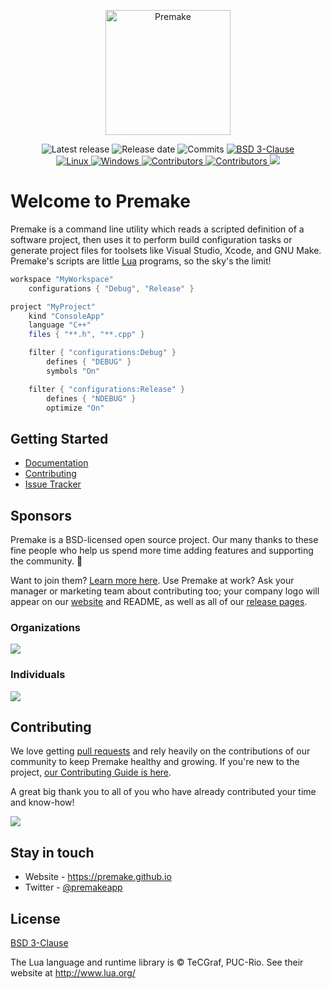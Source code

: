 <p align="center">
  <a href="https://premake.github.io/" target="blank"><img src="https://premake.github.io/img/premake-logo.png" height="200" width="200" alt="Premake" /></a>
</p>

<p align="center">
    <img src="https://img.shields.io/github/release/premake/premake-core/all.svg" alt="Latest release" />
    <img src="https://img.shields.io/github/release-date-pre/premake/premake-core.svg" alt="Release date" />
    <img src="https://img.shields.io/github/commits-since/premake/premake-core/v5.0.0-beta1.svg" alt="Commits" />
    <a href="https://opensource.org/licenses/BSD-3-Clause" target="_blank">
        <img src="https://img.shields.io/github/license/premake/premake-core" alt="BSD 3-Clause" />
    </a>
    <br/>
    <a href="https://travis-ci.org/premake/premake-core" target="_blank">
        <img src="https://img.shields.io/travis/premake/premake-core/master.svg?label=linux" alt="Linux" />
    </a>
    <a href="https://ci.appveyor.com/project/PremakeOrganization/premake-core" target="_blank">
        <img src="https://img.shields.io/appveyor/ci/PremakeOrganization/premake-core?label=windows" alt="Windows" />
    </a>
    <a href="https://github.com/premake/premake-core/graphs/contributors" target="_blank">
        <img src="https://img.shields.io/github/contributors/premake/premake-core?label=code+contributors" alt="Contributors" />
    </a>
    <a href="https://opencollective.com/premake" _target="blank">
        <img src="https://opencollective.com/premake/all/badge.svg?label=financial+contributors" alt="Contributors" />
    </a>
    <a href="https://twitter.com/premakeapp" target="_blank">
        <img src="https://img.shields.io/twitter/follow/premakeapp.svg?style=social&label=Follow">
    </a>
</p>


# Welcome to Premake

Premake is a command line utility which reads a scripted definition of a software project, then uses it to perform build configuration tasks or generate project files for toolsets like Visual Studio, Xcode, and GNU Make. Premake's scripts are little [Lua](http://www.lua.org/) programs, so the sky's the limit!

```lua
workspace "MyWorkspace"
    configurations { "Debug", "Release" }

project "MyProject"
    kind "ConsoleApp"
    language "C++"
    files { "**.h", "**.cpp" }

    filter { "configurations:Debug" }
        defines { "DEBUG" }
        symbols "On"

    filter { "configurations:Release" }
        defines { "NDEBUG" }
        optimize "On"
```

## Getting Started

* [Documentation](https://premake.github.io/docs/)
* [Contributing](https://github.com/premake/premake-core/blob/master/CONTRIBUTING.md)
* [Issue Tracker](https://github.com/premake/premake-core/issues)

## Sponsors

Premake is a BSD-licensed open source project. Our many thanks to these fine people who help us spend more time adding features and supporting the community. :tada:

Want to join them? [Learn more here](https://opencollective.com/premake). Use Premake at work? Ask your manager or marketing team about contributing too; your company logo will appear on our [website](https://premake.github.io/) and README, as well as all of our [release pages](https://github.com/premake/premake-core/releases).

### Organizations

<a href="https://opencollective.com/premake#sponsors" target="_blank"><img src="https://opencollective.com/premake/sponsors.svg?width=890&avatarHeight=92&button=false"/></a>

### Individuals

<a href="https://opencollective.com/premake#backers" target="_blank"><img src="https://opencollective.com/premake/backers.svg?width=890&button=false"/></a>

## Contributing

We love getting [pull requests](https://www.quora.com/GitHub-What-is-a-pull-request) and rely heavily on the contributions of our community to keep Premake healthy and growing. If you're new to the project, [our Contributing Guide is here](https://github.com/premake/premake-core/blob/master/CONTRIBUTING.md).

A great big thank you to all of you who have already contributed your time and know-how!

<a href="https://github.com/premake/premake-core/graphs/contributors"><img src="https://opencollective.com/premake/contributors.svg?width=890&avatarHeight=32&button=false" /></a>

## Stay in touch

* Website - https://premake.github.io
* Twitter - [@premakeapp](https://twitter.com/premakeapp)

## License

[BSD 3-Clause](https://opensource.org/licenses/BSD-3-Clause)

The Lua language and runtime library is &copy; TeCGraf, PUC-Rio.
See their website at http://www.lua.org/
